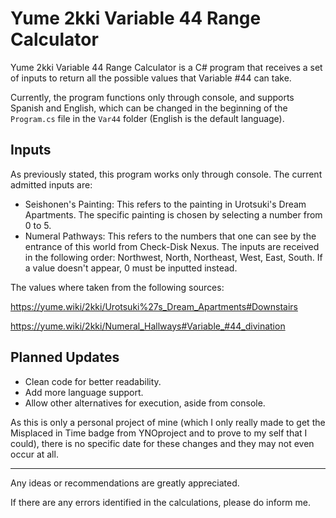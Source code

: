 ﻿# Yume 2kki Variable 44 Range Calculator

Yume 2kki Variable 44 Range Calculator is a C# program that receives a set of inputs to return all the possible values that Variable #44 can take.

Currently, the program functions only through console, and supports Spanish and English, which can be changed in the beginning of the ```Program.cs``` file in the ```Var44``` folder (English is the default language).

## Inputs

As previously stated, this program works only through console. The current admitted inputs are:

* Seishonen's Painting: This refers to the painting in Urotsuki's Dream Apartments. The specific painting is chosen by selecting a number from 0 to 5.
* Numeral Pathways: This refers to the numbers that one can see by the entrance of this world from Check-Disk Nexus. The inputs are received in the following order: Northwest, North, Northeast, West, East, South. If a value doesn't appear, 0 must be inputted instead.

The values where taken from the following sources:

https://yume.wiki/2kki/Urotsuki%27s_Dream_Apartments#Downstairs

https://yume.wiki/2kki/Numeral_Hallways#Variable_#44_divination

## Planned Updates

* Clean code for better readability.
* Add more language support.
* Allow other alternatives for execution, aside from console.

As this is only a personal project of mine (which I only really made to get the Misplaced in Time badge from YNOproject and to prove to my self that I could), there is no specific date for these changes and they may not even occur at all.

---

Any ideas or recommendations are greatly appreciated.

If there are any errors identified in the calculations, please do inform me.